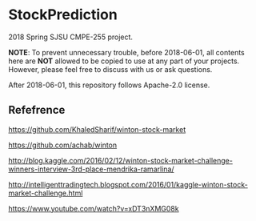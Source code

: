 # StockPrediction

2018 Spring SJSU CMPE-255 project.

**NOTE**: To prevent unnecessary trouble, before 2018-06-01, all contents here are **NOT** allowed to be copied to use at any part of your projects.
However, please feel free to discuss with us or ask questions.

After 2018-06-01, this repository follows Apache-2.0 license.

## Refefrence

https://github.com/KhaledSharif/winton-stock-market

https://github.com/achab/winton

http://blog.kaggle.com/2016/02/12/winton-stock-market-challenge-winners-interview-3rd-place-mendrika-ramarlina/

http://intelligenttradingtech.blogspot.com/2016/01/kaggle-winton-stock-market-challenge.html

https://www.youtube.com/watch?v=xDT3nXMG08k